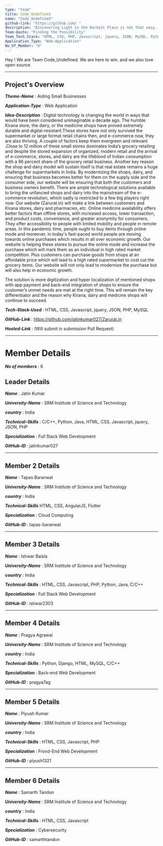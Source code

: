 ```yaml
---
type: "team"                   
title: Code_Undefined
name: "Code_Undefined"
github-link: "https://github.com/ "
description: "Discovering Light in the Darkest Place is not that easy. We have to push our boundaries and change our limits from defined to undefined. That's what Team Code_Undefined do. "
Team-Quote: "Finding the Possibility"
Team_Tech_Stack: "HTML, CSS, PHP, Javascript, jquery, JSON, MySQL, Python, C/C++, Java"
Application_Type: "Web-Application"
No_Of_Member: "6"
---
```


Hey ! We are Team Code_Undefined. We are here to win. and we also love open source.

---

## Project's Overview

_**Theme-Name**_ : Aiding Small Businesses

_**Application-Type**_ :   Web Application

_**Idea-Description**_ :   Digital technology is changing the world in ways that would have been considered unimaginable a decade ago. The humble Kirana store, the dairy, or the medicine shops have proved extremely durable and digital-resistant.These stores have not only survived the supermarket or large format retail chains then, and e-commerce now, they are also thriving. A couple of factors keep them evergreen and relevant .Close to 12 million of these small stores dominates India’s grocery retailing and despite the stored expansion of organized, modern retail and the arrival of e-commerce, stores, and dairy are the lifeblood of Indian consumption with a 96 percent share of the grocery retail business. Another key reason the shop and dairy model will sustain itself is that real estate remains a huge challenge for supermarkets in India. 
By modernizing the shops, dairy, and ensuring that business becomes better for them on the supply side and the consumer side, our website will be ensuring that both the customers and business owners benefit. There are ample technological solutions available to bring the unfancied shops and dairy into the mainstream of the e-commerce revolution, which sadly is restricted to a few big players right now.
Our website (Zarurat.in) will make a link between customers and Kirana stores, dairy and pharmacies, etc. Online medicine availability offers better factors than offline stores, with increased access, lower transaction, and product costs, convenience, and greater anonymity for consumers. They offer accessibility to people with limited mobility and people in remote areas. In this pandemic time, people ought to buy items through online mode and moreover, in today's fast-paced world people are moving towards online purchases which results in all over economic growth. Our website is helping these stores to pursue the online mode and increase the purchase which will mark them as an individual in high rated market competition. Plus customers can purchase goods from shops at an affordable price which will lead to a high rated supermarket to cost cut the grocery items. Our website will not only lead to modernize the purchase but will also help in economic growth.

The solution is more digitization and hyper localization of mentioned shops with app payment and back-end integration of shops to ensure the customer’s unmet needs are met at the right time.
This will remain the key differentiator and the reason why Kirana, dairy and medicine shops will continue to succeed.

_**Tech-Stack-Used**_ :   HTML, CSS, Javascript, jquery, JSON, PHP, MySQL

_**GitHub-Link**_ :  https://github.com/jatinkumar027/Zarurat.in

_**Hosted-Link**_ :    (Will submit in submission Pull Request)

---

# Member Details

_**No of members**_ : 6

## Leader Details

_**Name**_ : Jatin Kumar

_**University-Name**_ : SRM Institute of Science and Technology

_**country**_ : India

_**Technical-Skills**_ : C/C++, Python, Java, HTML, CSS, Javascript, jquery, JSON, PHP

_**Specialization**_ : Full Stack Web Development

_**GitHub-ID**_ :  jatinkumar027

---

## Member 2 Details

_**Name**_ : Tapas Baranwal

_**University-Name**_ : SRM Institute of Science and Technology

_**country**_ : India

_**Technical-Skills**_  HTML, CSS, AngularJS, Flutter

_**Specialization**_ : Cloud Computing

_**GitHub-ID**_ : tapas-baranwal  

---

## Member 3 Details

_**Name**_ : Ishwar Baisla

_**University-Name**_ : SRM Institute of Science and Technology

_**country**_ : India

_**Technical-Skills**_ : HTML, CSS, Javascript, PHP, Python, Java, C/C++

_**Specialization**_ : Full Stack Web Development

_**GitHub-ID**_ : ishwar2303

---

## Member 4 Details

_**Name**_ : Pragya Agrawal

_**University-Name**_ : SRM Institute of Science and Technology

_**country**_ : India

_**Technical-Skills**_ : Python, Django, HTML, MySQL, C/C++

_**Specialization**_ : Back-end Web Development

_**GitHub-ID**_ :  pragya7ag

---

## Member 5 Details

_**Name**_ : Piyush Kumar

_**University-Name**_ : SRM Institute of Science and Technology

_**country**_ : India

_**Technical-Skills**_ : HTML, CSS, Javascript, PHP

_**Specialization**_ : Frond-End Web Development

_**GitHub-ID**_ : piyush1321

---

## Member 6 Details

_**Name**_ : Samarth Tandon

_**University-Name**_ : SRM Institute of Science and Technology

_**country**_ : India

_**Technical-Skills**_ : HTML, CSS, Javascript

_**Specialization**_ : Cybersecurity

_**GitHub-ID**_ : samarthtandon
